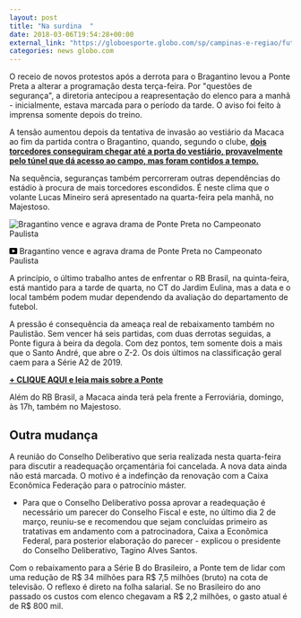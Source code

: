 ```yaml
---
layout: post
title: "Na surdina  "
date: 2018-03-06T19:54:28+00:00
external_link: "https://globoesporte.globo.com/sp/campinas-e-regiao/futebol/times/ponte-preta/noticia/receio-de-protestos-faz-ponte-mudar-programacao-questoes-de-seguranca.ghtml"
categories: news globo.com
---
```

 
 
 

 
 
 
 

O receio de novos protestos após a derrota para o Bragantino levou a Ponte Preta a alterar a programação desta terça-feira. Por "questões de segurança", a diretoria antecipou a reapresentação do elenco para a manhã - inicialmente, estava marcada para o período da tarde. O aviso foi feito à imprensa somente depois do treino.

 
 
 

A tensão aumentou depois da tentativa de invasão ao vestiário da Macaca ao fim da partida contra o Bragantino, quando, segundo o clube, [**dois torcedores conseguiram chegar até a porta do vestiário, provavelmente pelo túnel que dá acesso ao campo, mas foram contidos a tempo.**](https://globoesporte.globo.com/sp/campinas-e-regiao/futebol/times/ponte-preta/noticia/protestos-e-tentativa-de-invasao-derrota-esgota-paciencia-da-torcida-da-ponte.ghtml)

 
 
 

Na sequência, seguranças também percorreram outras dependências do estádio à procura de mais torcedores escondidos. É neste clima que o volante Lucas Mineiro será apresentado na quarta-feira pela manhã, no Majestoso.

 
 
 
 <meta itemprop="name" content="Bragantino vence e agrava drama de Ponte Preta no Campeonato Paulista"> <meta itemprop="thumbnailUrl" content="https://s01.video.glbimg.com/x720/6555300.jpg"> <meta itemprop="datePublished" content="2018-03-06T18:29:58.687Z"> <meta itemprop="uploadDate" content="2018-03-06T18:29:58.687Z"> 

 

 
  ![Bragantino vence e agrava drama de Ponte Preta no Campeonato Paulista](https://s01.video.glbimg.com/x720/6555300.jpg "Bragantino vence e agrava drama de Ponte Preta no Campeonato Paulista") 
 
 
 

_<svg xmlns="http://www.w3.org/2000/svg" width="14px" height="11px" viewbox="0 0 14 11"><path d="M14,9.16666667 C14,10.175 13.19,11 12.2,11 L1.8,11 C0.81,11 0,10.175 0,9.16666667 L0,1.83333333 C0,0.825 0.81,0 1.8,0 L12.2,0 C13.19,0 14,0.825 14,1.83333333 L14,9.16666667 Z M10.6,5.5 L5.2,2.5025 L5.2,8.48833333 L10.6,5.5 L10.6,5.5 Z" id="Shape"></path></svg>_ Bragantino vence e agrava drama de Ponte Preta no Campeonato Paulista

 
 
 
 

A princípio, o último trabalho antes de enfrentar o RB Brasil, na quinta-feira, está mantido para a tarde de quarta, no CT do Jardim Eulina, mas a data e o local também podem mudar dependendo da avaliação do departamento de futebol.

 
 
 

A pressão é consequência da ameaça real de rebaixamento também no Paulistão. Sem vencer há seis partidas, com duas derrotas seguidas, a Ponte figura à beira da degola. Com dez pontos, tem somente dois a mais que o Santo André, que abre o Z-2. Os dois últimos na classificação geral caem para a Série A2 de 2019.

 
 
 

[**+ CLIQUE AQUI e leia mais sobre a Ponte**](http://globoesporte.globo.com/sp/campinas-e-regiao/futebol/times/ponte-preta/)

 
 
 

Além do RB Brasil, a Macaca ainda terá pela frente a Ferroviária, domingo, às 17h, também no Majestoso.

 
 
 

 
 
 

## Outra mudança 

 
 
 

A reunião do Conselho Deliberativo que seria realizada nesta quarta-feira para discutir a readequação orçamentária foi cancelada. A nova data ainda não está marcada. O motivo é a indefinção da renovação com a Caixa Econômica Federação para o patrocínio máster.

 
 
 

- Para que o Conselho Deliberativo possa aprovar a readequação é necessário um parecer do Conselho Fiscal e este, no último dia 2 de março, reuniu-se e recomendou que sejam concluídas primeiro as tratativas em andamento com a patrocinadora, Caixa a Econômica Federal, para posterior elaboração do parecer - explicou o presidente do Conselho Deliberativo, Tagino Alves Santos.

 
 
 
 

Com o rebaixamento para a Série B do Brasileiro, a Ponte tem de lidar com uma redução de R$ 34 milhões para R$ 7,5 milhões (bruto) na cota de televisão. O reflexo é direto na folha salarial. Se no Brasileiro do ano passado os custos com elenco chegavam a R$ 2,2 milhões, o gasto atual é de R$ 800 mil.

 
 
 
